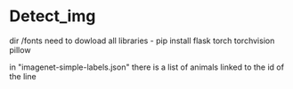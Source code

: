 # Detect_img
dir /fonts
need to dowload all libraries - pip install flask torch torchvision pillow

in "imagenet-simple-labels.json" there is a list of animals linked to the id of the line
